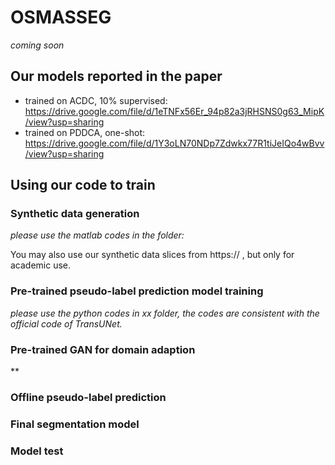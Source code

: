 # OSMASSEG

*coming soon*

## Our models reported in the paper
- trained on ACDC, 10% supervised: https://drive.google.com/file/d/1eTNFx56Er_94p82a3jRHSNS0g63_MipK/view?usp=sharing
- trained on PDDCA, one-shot: https://drive.google.com/file/d/1Y3oLN70NDp7Zdwkx77R1tiJeIQo4wBvv/view?usp=sharing

## Using our code to train
### Synthetic data generation
*please use the matlab codes in the folder:*

You may also use our synthetic data slices from https:// , but only for academic use.
### Pre-trained pseudo-label prediction model training
*please use the python codes in xx folder, the codes are consistent with the official code of TransUNet.*
### Pre-trained GAN for domain adaption
**
### Offline pseudo-label prediction
### Final segmentation model
### Model test
